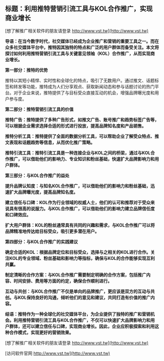 ## **标题：利用推特营销引流工具与KOL合作推广，实现商业增长**

[想了解推广相关软件的朋友请登录 http://www.vst.tw](http://www.vst.tw)

**导语：在当今数字时代，社交媒体已经成为企业推广和营销的重要工具之一。而在众多社交媒体平台中，推特因其独特的特点和广泛的用户群体而备受关注。本文将探讨如何利用推特营销引流工具与关键意见领袖（KOL）合作推广，从而实现商业增长。**

**第一部分：推特的优势**

推特以其短小精悍、实时性和全球化的特点，吸引了无数用户。通过推文、话题标签和转发等功能，推特成为人们分享观点、获取新闻动态和参与话题讨论的热门平台。对于企业来说，推特提供了与目标受众直接互动的机会，增强品牌曝光度和用户参与度。

**第二部分：推特营销引流工具的价值**

**推特广告：推特提供了多种广告形式，如推文广告、账号推广和趋势标签广告等，可以根据企业需求选择合适的形式进行投放，提高品牌知名度和产品销售。**

**推特分析工具：推特提供了全面的数据分析工具，可以帮助企业了解受众特点、推文表现和话题趋势等信息，从而优化推广策略。**

**推特引流工具：推特引流工具是一种连接企业与KOL之间的桥梁，通过与KOL合作推广，可以借助他们的影响力、专业知识和粉丝基础，快速扩大品牌影响力和用户群体。**

**第三部分：与KOL合作推广的益处**

**提升品牌认知度：与知名KOL合作推广，可以借助他们的影响力和粉丝基础，迅速扩大品牌曝光度，提高品牌知名度。**

**建立信任与口碑：KOL作为行业领域的权威人士，他们的认可和推荐对于受众来说具有很高的说服力。与KOL合作推广，可以借助他们的影响力建立品牌信任度和口碑效应。**

**扩大用户群体：KOL的粉丝通常具有共同的兴趣和需求，与KOL合作推广可以将品牌精准地传达给目标受众，吸引更多潜在用户。**

**第四部分：与KOL合作推广的实践建议**

**确定合适的KOL：根据品牌定位和目标受众，选择与之相关的KOL进行合作。关注KOL的专业领域、粉丝基础和影响力等指标，确保与KOL的合作能够实现互利共赢。**

**制定清晰的合作方案：与KOL合作推广需要制定明确的合作方案，包括推广内容、时间安排、费用等方面的约定，确保合作顺利进行。**

**互动与共创：与KOL合作推广不仅是单向的品牌推广，更应该是双方的互动与共创。与KOL保持良好的沟通，倾听他们的意见和建议，共同打造有价值的推广内容。**

**结语：推特作为一种全球化的社交媒体平台，为企业提供了独特的推广和营销机会。利用推特营销引流工具与KOL合作推广，不仅可以快速扩大品牌影响力和用户群体，还可以建立信任与口碑，实现商业增长。因此，企业应积极探索和利用这种合作模式，实现更好的营销效果。**

[想了解推广相关软件的朋友请登录 http://www.vst.tw](http://www.vst.tw)


[访问软件官网 http://www.vst.tw](http://www.vst.tw)
